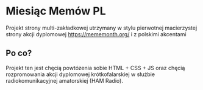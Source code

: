 # Miesiąc Memów PL

Projekt strony multi-zakładkowej utrzymany w stylu pierwotnej macierzystej strony akcji dyplomowej https://mememonth.org/ i z polskimi akcentami

## Po co?

Projekt ten jest chęcią powtózenia sobie HTML + CSS + JS oraz chęcią rozpromowania akcji dyplomowej krótkofalarskiej w służbie radiokomunikacyjnej amatorskiej (HAM Radio). 